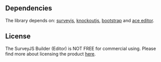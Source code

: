 
## Dependencies
 The library depends on: [surveyjs](http://surveyjs.io/Library/), [knockoutjs](http://knockoutjs.com), [bootstrap](http://getbootstrap.com) and [ace editor](https://ace.c9.io/).

## License
The SurveyJS Builder (Editor) is NOT FREE for commercial using. Please find more about licensing the product [here](http://surveyjs.io/Licenses).
